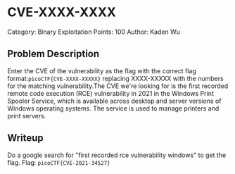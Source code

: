 # CVE-XXXX-XXXX
Category: Binary Exploitation
Points: 100
Author: Kaden Wu
## Problem Description
Enter the CVE of the vulnerability as the flag with the correct flag format:`picoCTF{CVE-XXXX-XXXXX}`  replacing XXXX-XXXXX with the numbers for the matching vulnerability.The CVE we're looking for is the first recorded remote code execution (RCE) vulnerability in 2021 in the Windows Print Spooler Service, which is available across desktop and server versions of Windows operating systems. The service is used to manage printers and print servers.
## Writeup
Do a google search for "first recorded rce vulnerability windows" to get the flag.
Flag: `picoCTF{CVE-2021-34527}`
